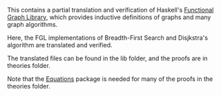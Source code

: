 This contains a partial translation and verification of Haskell's [Functional Graph Library](http://hackage.haskell.org/package/fgl),
which provides inductive definitions of graphs and many graph algorithms. 

Here, the FGL implementations of Breadth-First Search and Disjkstra's algorithm are translated and verified.

The translated files can be found in the lib folder, and the proofs are in theories folder.

Note that the [Equations](http://mattam82.github.io/Coq-Equations/) package is needed for many of the proofs in the theories folder.
